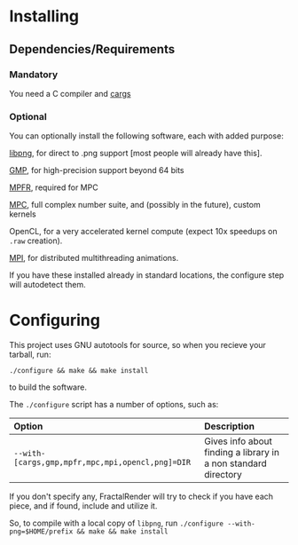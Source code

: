 
# Installing

## Dependencies/Requirements

### Mandatory

You need a C compiler and [cargs](http://chemicaldevelopment.us/cargs)

### Optional

You can optionally install the following software, each with added purpose:

[libpng](http://www.libpng.org/pub/png/libpng.html), for direct to .png support [most people will already have this].

[GMP](https://gmplib.org/), for high-precision support beyond 64 bits

[MPFR](https://mpfr.org/), required for MPC

[MPC](https://http://www.multiprecision.org/), full complex number suite, and (possibly in the future), custom kernels

OpenCL, for a very accelerated kernel compute (expect 10x speedups on `.raw` creation).

[MPI](https://www.open-mpi.org/), for distributed multithreading animations.


If you have these installed already in standard locations, the configure step will autodetect them.

# Configuring

This project uses GNU autotools for source, so when you recieve your tarball, run:

`./configure && make && make install`

to build the software.

The `./configure` script has a number of options, such as:

| Option | Description |
|:------------- |:------------- |
| `--with-[cargs,gmp,mpfr,mpc,mpi,opencl,png]=DIR` | Gives info about finding a library in a non standard directory |


If you don't specify any, FractalRender will try to check if you have each piece, and if found, include and utilize it.


So, to compile with a local copy of `libpng`, run `./configure --with-png=$HOME/prefix && make && make install`



